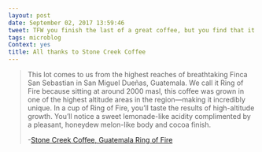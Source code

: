 ```yaml
---
layout: post
date: September 02, 2017 13:59:46
tweet: TFW you finish the last of a great coffee, but you find that it's the coffee of the month subscription and two bags are sitting outside your door!
tags: microblog
Context: yes
title: All thanks to Stone Creek Coffee
---
```


>This lot comes to us from the highest reaches of breathtaking Finca San Sebastian in San Miguel Dueñas, Guatemala. We call it Ring of Fire because sitting at around 2000 masl, this coffee was grown in one of the highest altitude areas in the region—making it incredibly unique. In a cup of Ring of Fire, you’ll taste the results of high-altitude growth. You’ll notice a sweet lemonade-like acidity complimented by a pleasant, honeydew melon-like body and cocoa finish.
>
>-[Stone Creek Coffee, Guatemala Ring of Fire](https://www.stonecreekcoffee.com/Coffee/guatemala-ring-of-fire-2017)
